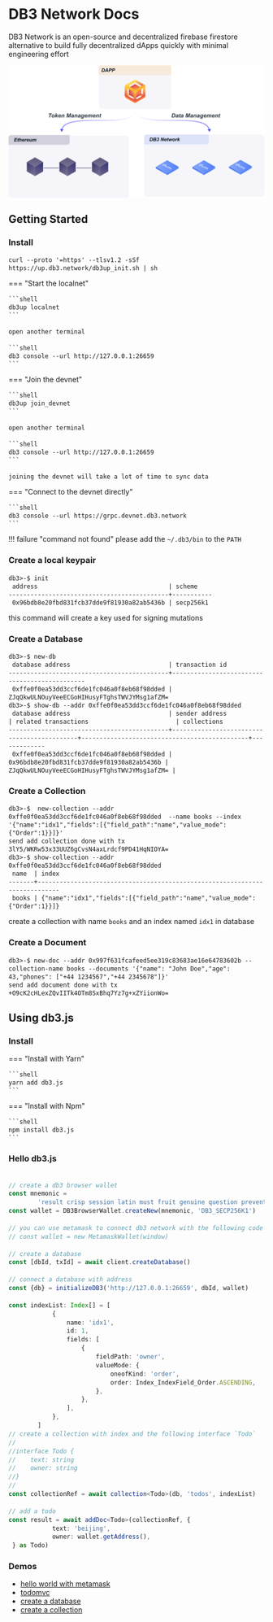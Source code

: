 # DB3 Network Docs

DB3 Network is an open-source and decentralized firebase firestore alternative to build fully decentralized dApps quickly with minimal engineering effort

<p align="center">
 <img width="600px" src="./images/position_web3.svg" align="center"/>
</p>

## Getting Started

### Install

```shell
curl --proto '=https' --tlsv1.2 -sSf https://up.db3.network/db3up_init.sh | sh
```

=== "Start the localnet"

    ```shell
    db3up localnet
    ```

    open another terminal

    ```shell
    db3 console --url http://127.0.0.1:26659
    ```

=== "Join the devnet"

    ```shell
    db3up join_devnet
    ```

    open another terminal

    ```shell
    db3 console --url http://127.0.0.1:26659
    ```

    joining the devnet will take a lot of time to sync data

=== "Connect to the devnet directly"

    ```shell
    db3 console --url https://grpc.devnet.db3.network
    ```


!!! failure "command not found"
    please add the `~/.db3/bin` to the `PATH`

### Create a local keypair

```
db3>-$ init
 address                                    | scheme
--------------------------------------------+-----------
 0x96bdb8e20fbd831fcb37dde9f81930a82ab5436b | secp256k1
```
this command will create a key used for signing mutations

### Create a Database

```
db3>-$ new-db
 database address                           | transaction id
--------------------------------------------+----------------------------------------------
 0xffe0f0ea53dd3ccf6de1fc046a0f8eb68f98dded | ZJqQkwULNOuyVeeECGoHIHusyFTghsTWVJYMsg1afZM=
db3>-$ show-db --addr 0xffe0f0ea53dd3ccf6de1fc046a0f8eb68f98dded
 database address                           | sender address                             | related transactions                        | collections
--------------------------------------------+--------------------------------------------+----------------------------------------------+-------------
 0xffe0f0ea53dd3ccf6de1fc046a0f8eb68f98dded | 0x96bdb8e20fbd831fcb37dde9f81930a82ab5436b | ZJqQkwULNOuyVeeECGoHIHusyFTghsTWVJYMsg1afZM= |
```

### Create a Collection

```
db3>-$  new-collection --addr 0xffe0f0ea53dd3ccf6de1fc046a0f8eb68f98dded  --name books --index '{"name":"idx1","fields":[{"field_path":"name","value_mode":{"Order":1}}]}'
send add collection done with tx
3lY5/WKRw53x33UUZ6gCvsN4axLrdcf9PD41HqNIOYA=
db3>-$ show-collection --addr 0xffe0f0ea53dd3ccf6de1fc046a0f8eb68f98dded
 name  | index
-------+----------------------------------------------------------------------------
 books | {"name":"idx1","fields":[{"field_path":"name","value_mode":{"Order":1}}]}
```
create a collection with name `books` and an index named `idx1` in database

### Create a Document

```
db3>-$ new-doc --addr 0x997f631fcafeed5ee319c83683ae16e64783602b --collection-name books --documents '{"name": "John Doe","age": 43,"phones": ["+44 1234567","+44 2345678"]}'
send add document done with tx
+O9cK2cHLexZQvIITk4OTm8SxBhq7Yz7g+xZYiionWo=
```

## Using db3.js

### Install

=== "Install with Yarn"

    ```shell
    yarn add db3.js
    ```

=== "Install with Npm"

    ```shell
    npm install db3.js
    ```

### Hello db3.js

```typescript

// create a db3 browser wallet 
const mnemonic =
        'result crisp session latin must fruit genuine question prevent start coconut brave speak student dismiss'
const wallet = DB3BrowserWallet.createNew(mnemonic, 'DB3_SECP256K1')

// you can use metamask to connect db3 network with the following code
// const wallet = new MetamaskWallet(window)

// create a database
const [dbId, txId] = await client.createDatabase()

// connect a database with address
const {db} = initializeDB3('http://127.0.0.1:26659', dbId, wallet)

const indexList: Index[] = [
            {
                name: 'idx1',
                id: 1,
                fields: [
                    {
                        fieldPath: 'owner',
                        valueMode: {
                            oneofKind: 'order',
                            order: Index_IndexField_Order.ASCENDING,
                        },
                    },
                ],
            },
        ]
// create a collection with index and the following interface `Todo`
//
//interface Todo {
//    text: string
//    owner: string
//}
//
const collectionRef = await collection<Todo>(db, 'todos', indexList)

// add a todo
const result = await addDoc<Todo>(collectionRef, {
            text: 'beijing',
            owner: wallet.getAddress(),
 } as Todo)
```

### Demos

* [hello world with metamask](https://db3-playground-with-metamask.imotai.repl.co/)
* [todomvc](https://db3-network-crud-todomvc-demo.imotai.repl.co/)
* [create a database](https://replit.com/@imotai/ConnectToDB3?v=1)
* [create a collection](https://replit.com/@imotai/CreateACollection?v=1)

